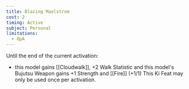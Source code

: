 ```yaml
---
title: Blazing Maelstrom
cost: 2
timing: Active
subject: Personal
limitations:
  - OpA
---
```

Until the end of the current activation:
- this model gains [[Cloudwalk]], +2 Walk Statistic and this model's Bujutsu Weapon gains +1 Strength and [[Fire]] (+1/1)
This Ki Feat may only be used once per activation.